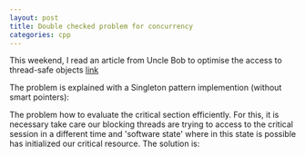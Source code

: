 ```yaml
---
layout: post
title: Double checked problem for concurrency
categories: cpp
---
```


This weekend, I read an article from Uncle Bob to optimise the access to thread-safe objects [link](https://app.box.com/s/t7kvebv4p8yiu5jfrr69ldujs7rqzdlw)

The problem is explained with a Singleton pattern implemention (without smart pointers):

<script src="https://gist.github.com/carlosb1/98008c218aa3ec367d563e2932136b3c.js"></script>

The problem how to evaluate the critical section efficiently. For this, it is necessary take care our blocking threads are trying to access to the critical session
in a different time and 'software state' where in this state is possible has initialized our critical resource. The solution is:

<script src="https://gist.github.com/carlosb1/1ecb788fa7bfae316c2cbd7f4054e64c.js"></script>


